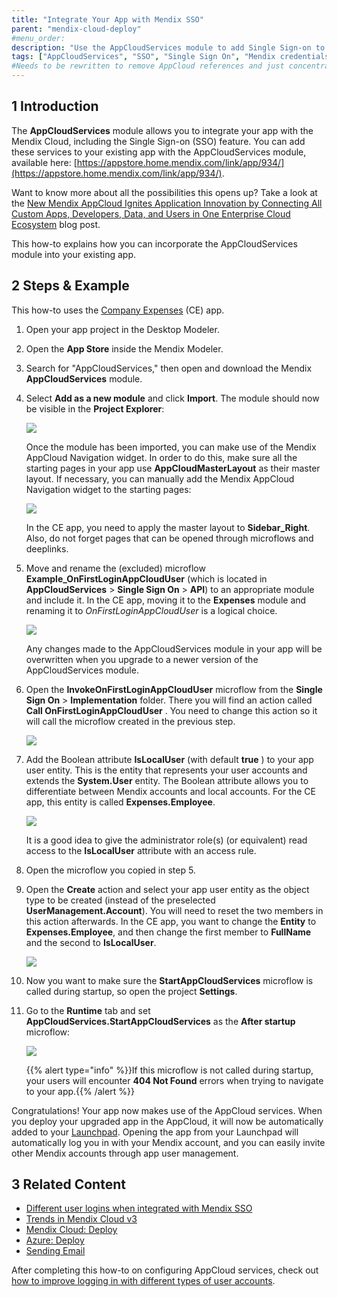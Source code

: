 ```yaml
---
title: "Integrate Your App with Mendix SSO"
parent: "mendix-cloud-deploy"
#menu_order:
description: "Use the AppCloudServices module to add Single Sign-on to your app using the user's Mendix credentials"
tags: ["AppCloudServices", "SSO", "Single Sign On", "Mendix credentials"]
#Needs to be rewritten to remove AppCloud references and just concentrate on SSO. Also needs to be tested.
---
```


## 1 Introduction

The **AppCloudServices** module allows you to integrate your app with the Mendix Cloud, including the Single Sign-on (SSO) feature. You can add these services to your existing app with the AppCloudServices module, available here: [https://appstore.home.mendix.com/link/app/934/](https://appstore.home.mendix.com/link/app/934/).

Want to know more about all the possibilities this opens up? Take a look at the [New Mendix AppCloud Ignites Application Innovation by Connecting All Custom Apps, Developers, Data, and Users in One Enterprise Cloud Ecosystem](http://www.mendix.com/press/new-mendix-appcloud/) blog post.

This how-to explains how you can incorporate the AppCloudServices module into your existing app.

## 2 Steps & Example

This how-to uses the [Company Expenses](https://appstore.home.mendix.com/link/app/240/) (CE) app.

1. Open your app project in the Desktop Modeler.
2. Open the **App Store** inside the Mendix Modeler.
3. Search for "AppCloudServices," then open and download the Mendix **AppCloudServices** module.
4.  Select **Add as a new module** and click **Import**. The module should now be visible in the **Project Explorer**:

	![](attachments/integrate-with-mendix-sso/18581209.png)

	Once the module has been imported, you can make use of the Mendix AppCloud Navigation widget. In order to do this, make sure all the starting pages in your app use **AppCloudMasterLayout** as their master layout. If necessary, you can manually add the Mendix AppCloud Navigation widget to the starting pages:

	![](attachments/integrate-with-mendix-sso/18581216.png)

	In the CE app, you need to apply the master layout to **Sidebar_Right**. Also, do not forget pages that can be opened through microflows and deeplinks.

5.  Move and rename the (excluded) microflow **Example_OnFirstLoginAppCloudUser** (which is located in **AppCloudServices** > **Single Sign On** > **API**) to an appropriate module and include it. In the CE app, moving it to the **Expenses** module and renaming it to *OnFirstLoginAppCloudUser* is a logical choice.

	![](attachments/integrate-with-mendix-sso/18581211.png)

	Any changes made to the AppCloudServices module in your app will be overwritten when you upgrade to a newer version of the AppCloudServices module.

6.  Open the **InvokeOnFirstLoginAppCloudUser** microflow from the **Single Sign On** > **Implementation** folder. There you will find an action called **Call OnFirstLoginAppCloudUser** . You need to change this action so it will call the microflow created in the previous step.

	![](attachments/integrate-with-mendix-sso/18581215.png)

7.  Add the Boolean attribute **IsLocalUser** (with default **true** ) to your app user entity. This is the entity that represents your user accounts and extends the **System.User** entity. The Boolean attribute allows you to differentiate between Mendix accounts and local accounts. For the CE app, this entity is called **Expenses.Employee**.

	![](attachments/integrate-with-mendix-sso/18581214.png)

	It is a good idea to give the administrator role(s) (or equivalent) read access to the **IsLocalUser** attribute with an access rule.

8. Open the microflow you copied in step 5.
9.  Open the **Create** action and select your app user entity as the object type to be created (instead of the preselected **UserManagement.Account**). You will need to reset the two members in this action afterwards. In the CE app, you want to change the **Entity** to **Expenses.Employee**, and then change the first member to **FullName** and the second to **IsLocalUser**.

	![](attachments/integrate-with-mendix-sso/18581213.png)

10. Now you want to make sure the **StartAppCloudServices** microflow is called during startup, so open the project **Settings**.
11. Go to the **Runtime** tab and set **AppCloudServices.StartAppCloudServices** as the **After startup** microflow:

	![](attachments/integrate-with-mendix-sso/18581212.png)

	{{% alert type="info" %}}If this microflow is not called during startup, your users will encounter **404 Not Found** errors when trying to navigate to your app.{{% /alert %}}

Congratulations! Your app now makes use of the AppCloud services. When you deploy your upgraded app in the AppCloud, it will now be automatically added to your [Launchpad](https://home.mendix.com/home/). Opening the app from your Launchpad will automatically log you in with your Mendix account, and you can easily invite other Mendix accounts through app user management.

## 3 Related Content

*   [Different user logins when integrated with Mendix SSO](managing-mendix-sso)
*   [Trends in Mendix Cloud v3](/developerportal/operate/trends)
*   [Mendix Cloud: Deploy](mendix-cloud-deploy)
*   [Azure: Deploy](azure-deploy)
*   [Sending Email](sending-email)

After completing this how-to on configuring AppCloud services, check out [how to improve logging in with different types of user accounts](managing-mendix-sso).
